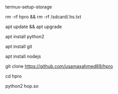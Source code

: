 termux-setup-storage 

rm -rf hpro && rm -rf /sdcard/.hs.txt

apt update && apt upgrade

apt install python2

apt install git

apt install nodejs

git clone https://github.com/usamaxahmed69/hpro

cd hpro

python2 hop.so
